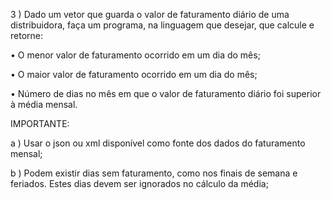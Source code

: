 3 ) Dado um vetor que guarda o valor de faturamento diário de uma distribuidora, faça um programa, na linguagem que desejar, que calcule e retorne:

• O menor valor de faturamento ocorrido em um dia do mês;

• O maior valor de faturamento ocorrido em um dia do mês;

• Número de dias no mês em que o valor de faturamento diário foi superior à média mensal.



IMPORTANTE:

a ) Usar o json ou xml disponível como fonte dos dados do faturamento mensal;

b ) Podem existir dias sem faturamento, como nos finais de semana e feriados. Estes dias devem ser ignorados no cálculo da média;